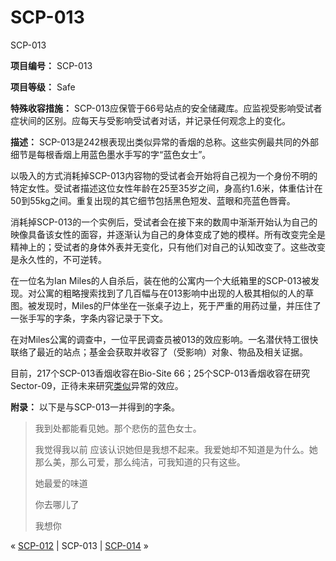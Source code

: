 # SCP-013
                        




SCP-013



**项目编号：** SCP-013

**项目等级：** Safe

**特殊收容措施：** SCP-013应保管于66号站点的安全储藏库。应监视受影响受试者症状间的区别。应每天与受影响受试者对话，并记录任何观念上的变化。

**描述：** SCP-013是242根表现出类似异常的香烟的总称。这些实例最共同的外部细节是每根香烟上用蓝色墨水手写的字“蓝色女士”。

以吸入的方式消耗掉SCP-013内容物的受试者会开始将自己视为一个身份不明的特定女性。受试者描述这位女性年龄在25至35岁之间，身高约1.6米，体重估计在50到55kg之间。重复出现的其它细节包括黑色短发、蓝眼和亮蓝色唇膏。

消耗掉SCP-013的一个实例后，受试者会在接下来的数周中渐渐开始认为自己的映像具备该女性的面容，并逐渐认为自己的身体变成了她的模样。所有改变完全是精神上的；受试者的身体外表并无变化，只有他们对自己的认知改变了。这些改变是永久性的，不可逆转。

在一位名为Ian Miles的人自杀后，装在他的公寓内一个大纸箱里的SCP-013被发现。对公寓的粗略搜索找到了几百幅与在013影响中出现的人极其相似的人的草图。被发现时，Miles的尸体坐在一张桌子边上，死于严重的用药过量，并压住了一张手写的字条，字条内容记录于下文。

在对Miles公寓的调查中，一位平民调查员被013的效应影响。一名潜伏特工很快联络了最近的站点；基金会获取并收容了（受影响）对象、物品及相关证据。

目前，217个SCP-013香烟收容在Bio-Site 66；25个SCP-013香烟收容在研究Sector-09，正待未来研究[类似](/scp-1890)异常的效应。

**附录：** 以下是与SCP-013一并得到的字条。


> 我到处都能看见她。那个悲伤的蓝色女士。
> 
> 我觉得我以前 应该认识她但是我想不起来。我爱她却不知道是为什么。她那么美，那么可爱，那么纯洁，可我知道的只有这些。
> 
> 她最爱的味道
> 
> 你去哪儿了
> 
> 我想你
> 



« [SCP-012](/scp-012) | SCP-013 | [SCP-014](/scp-014) »





                    